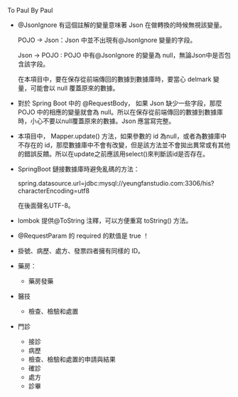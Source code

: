 To Paul
By Paul

- @JsonIgnore 有這個註解的變量意味著 Json 在做轉換的時候無視該變量。

  POJO -> Json：Json 中並不出現有@JsonIgnore 變量的字段。

  Json -> POJO : POJO 中有@JsonIgnore 的變量為 null，無論Json中是否包含該字段。

  在本項目中，要在保存從前端傳回的數據到數據庫時，要當心 delmark 變量，可能會以 null 覆蓋原來的數據。

  

- 對於 Spring Boot 中的 @RequestBody， 如果 Json 缺少一些字段，那麼 POJO 中的相應的變量就會為 null。所以在保存從前端傳回的數據到數據庫時，小心不要以null覆蓋原來的數據。Json 應當寫完整。

  
  
- 本項目中， Mapper.update() 方法，如果參數的 id 為null，或者為數據庫中不存在的 id，那麼數據庫中不會有改變，但是該方法並不會拋出異常或有其他的錯誤反饋。所以在update之前應該用select()來判斷該id是否存在。



- SpringBoot 鏈接數據庫時避免亂碼的方法：

  spring.datasource.url=jdbc:mysql://yeungfanstudio.com:3306/his?characterEncoding=utf8

  在後面聲名UTF-8。



- lombok 提供@ToString 注釋，可以方便重寫 toString() 方法。
- @RequestParam 的 required 的默值是 true ！



- 掛號、病歷、處方、發票四者擁有同樣的 ID。



- 藥房：
  - 藥房發藥
- 醫技
  - 檢查、檢驗和處置
- 門診
  - 接診
  - 病歷
  - 檢查、檢驗和處置的申請與結果
  - 確診
  - 處方
  - 診畢

